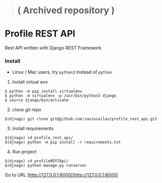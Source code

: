 > # ( Archived repository )

# Profile REST API

Rest API written with Django REST Framework

### Install

- Linux / Mac users, try `python3` instead of `python`

1. Install virtual env
```
$ python -m pip install virtualenv
$ python -m virtualenv -p /usr/bin/python3 django  
$ source django/bin/activate
```
2. clone git repo
```
$(djnago) git clone git@github.com:saviosailas/profile_rest_api.git
```
3. Install requirements
```
$(djnago) cd profile_rest_api/
$(djnago) python -m pip install -r requirements.txt
```
4. Run project

```
$(djnago) cd profileRESTApi/
$(djnago) python manage.py runserver
```
Go to URL [http://127.0.0.1:8000](http://127.0.0.1:8000)
